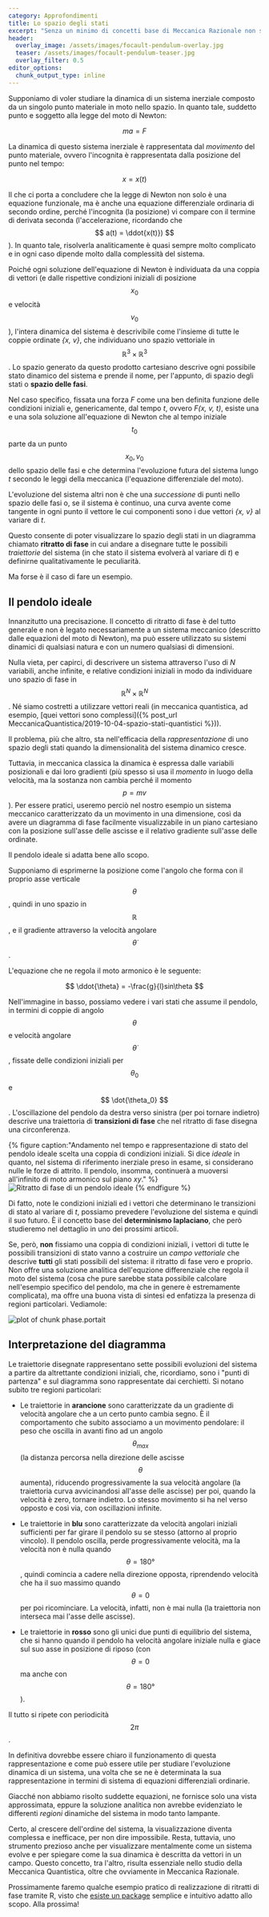 ```yaml
---
category: Approfondimenti
title: Lo spazio degli stati
excerpt: "Senza un minimo di concetti base di Meccanica Razionale non si va molto oltre, nello studio della fisica. La materia è certamente ostica, ma come di consueto cercheremo di limitarci al minimo (teorico) necessario. Cominciando dal principio."
header:
  overlay_image: /assets/images/focault-pendulum-overlay.jpg
  teaser: /assets/images/focault-pendulum-teaser.jpg
  overlay_filter: 0.5
editor_options:
  chunk_output_type: inline
---
```




Supponiamo di voler studiare la dinamica di un sistema inerziale composto da un singolo punto materiale in moto nello spazio. In quanto tale, suddetto punto e soggetto alla legge del moto di Newton:

$$ ma = F $$

La dinamica di questo sistema inerziale è rappresentata dal _movimento_ del punto materiale, ovvero l'incognita è rappresentata dalla posizione del punto nel tempo:

$$ x = x(t) $$

Il che ci porta a concludere che la legge di Newton non solo è una equazione funzionale, ma è anche una equazione differenziale ordinaria di secondo ordine, perché l'incognita (la posizione) vi compare con il termine di derivata seconda (l'accelerazione, ricordando che $$ a(t) = \ddot{x(t)}) $$). In quanto tale, risolverla analiticamente è quasi sempre molto complicato e in ogni caso dipende molto dalla complessità del sistema.

Poiché ogni soluzione dell'equazione di Newton è individuata da una coppia di vettori (e dalle rispettive condizioni iniziali di posizione $$ x_0 $$ e velocità $$ v_0 $$), l'intera dinamica del sistema è descrivibile come l'insieme di tutte le coppie ordinate _{x, v}_, che individuano uno spazio vettoriale in $$ \mathbb{R}^3 \times \mathbb{R}^3 $$. Lo spazio generato da questo prodotto cartesiano descrive ogni possibile stato dinamico del sistema e prende il nome, per l'appunto, di spazio degli stati o __spazio delle fasi__.

Nel caso specifico, fissata una forza _F_ come una ben definita funzione delle condizioni iniziali e, genericamente, dal tempo _t_, ovvero _F(x, v, t)_, esiste una e una sola soluzione all'equazione di Newton che al tempo iniziale $$ t_0 $$ parte da un punto $$ {x_0, v_0} $$ dello spazio delle fasi e che determina l'evoluzione futura del sistema lungo _t_ secondo le leggi della meccanica (l'equazione differenziale del moto).

L'evoluzione del sistema altri non è che una _successione_ di punti nello spazio delle fasi o, se il sistema è continuo, una curva avente come tangente in ogni punto il vettore le cui componenti sono i due vettori _{x, v}_ al variare di _t_.

Questo consente di poter visualizzare lo spazio degli stati in un diagramma chiamato __ritratto di fase__ in cui andare a disegnare tutte le possibili _traiettorie_ del sistema (in che stato il sistema evolverà al variare di _t_) e definirne qualitativamente le peculiarità.

Ma forse è il caso di fare un esempio.

Il pendolo ideale
-----------------

Innanzitutto una precisazione. Il concetto di ritratto di fase è del tutto generale e non è legato necessariamente a un sistema meccanico (descritto dalle equazioni del moto di Newton), ma può essere utilizzato su sistemi dinamici di qualsiasi natura e con un numero qualsiasi di dimensioni.

Nulla vieta, per capirci, di descrivere un sistema attraverso l'uso di _N_ variabili, anche infinite, e relative condizioni iniziali in modo da individuare uno spazio di fase in $$ \mathbb{R}^N \times \mathbb{R}^N $$. Né siamo costretti a utilizzare vettori reali (in meccanica quantistica, ad esempio, [quei vettori sono complessi]({% post_url MeccanicaQuantistica/2019-10-04-spazio-stati-quantistici %})).

Il problema, più che altro, sta nell'efficacia della _rappresentazione_ di uno spazio degli stati quando la dimensionalità del sistema dinamico cresce.

Tuttavia, in meccanica classica la dinamica è espressa dalle variabili posizionali e dai loro gradienti (più spesso si usa il _momento_ in luogo della velocità, ma la sostanza non cambia perché il momento $$ p = mv $$). Per essere pratici, useremo perciò nel nostro esempio un sistema meccanico caratterizzato da un movimento in una dimensione, così da avere un diagramma di fase facilmente visualizzabile in un piano cartesiano con la posizione sull'asse delle ascisse e il relativo gradiente sull'asse delle ordinate.

Il pendolo ideale si adatta bene allo scopo.

Supponiamo di esprimerne la posizione come l'angolo che forma con il proprio asse verticale $$ \theta $$, quindi in uno spazio in $$ \mathbb{R} $$, e il gradiente attraverso la velocità angolare $$ \dot{\theta} $$.

L'equazione che ne regola il moto armonico è le seguente:

$$ \ddot{\theta} = -\frac{g}{l}sin\theta $$

Nell'immagine in basso, possiamo vedere i vari stati che assume il pendolo, in termini di coppie di angolo $$ \theta$$ e velocità angolare $$ \dot{\theta} $$, fissate delle condizioni iniziali per $$ \theta_0 $$ e $$ \dot{\theta_0} $$. L'oscillazione del pendolo da destra verso sinistra (per poi tornare indietro) descrive una traiettoria di __transizioni di fase__ che nel ritratto di fase disegna una circonferenza.

{% figure caption:"Andamento nel tempo e rappresentazione di stato del pendolo ideale scelta una coppia di condizioni iniziali. Si dice _ideale_ in quanto, nel sistema di riferimento inerziale preso in esame, si considerano nulle le forze di attrito. Il pendolo, insomma, continuerà a muoversi all'infinito di moto armonico sul piano _xy_." %}
![Ritratto di fase di un pendolo ideale](https://upload.wikimedia.org/wikipedia/commons/c/cd/Pendulum_phase_portrait_illustration.svg)
{% endfigure %}

Di fatto, note le condizioni iniziali ed i vettori che determinano le transizioni di stato al variare di _t_, possiamo prevedere l'evoluzione del sistema e quindi il suo futuro. È il concetto base del __determinismo laplaciano__, che però studieremo nel dettaglio in uno dei prossimi articoli.

Se, però, __non__ fissiamo una coppia di condizioni iniziali, i vettori di tutte le possibili transizioni di stato vanno a costruire un _campo vettoriale_ che descrive __tutti__ gli stati possibili del sistema: il ritratto di fase vero e proprio. Non offre una soluzione analitica dell'equzione differenziale che regola il moto del sistema (cosa che pure sarebbe stata possibile calcolare nell'esempio specifico del pendolo, ma che in genere è estremamente complicata), ma offre una buona vista di sintesi ed enfatizza la presenza di regioni particolari. Vediamole:

![plot of chunk phase.portait](/assets/figures/phase.portait-1.svg)

Interpretazione del diagramma
-----------------------------

Le traiettorie disegnate rappresentano sette possibili evoluzioni del sistema a partire da altrettante condizioni iniziali, che, ricordiamo, sono i "punti di partenza" e sul diagramma sono rappresentate dai cerchietti. Si notano subito tre regioni particolari:

* Le traiettorie in __arancione__ sono caratterizzate da un gradiente di velocità angolare che a un certo punto cambia segno. È il comportamento che subito associamo a un movimento pendolare: il peso che oscilla in avanti fino ad un angolo $$ \theta_{max} $$ (la distanza percorsa nella direzione delle ascisse $$ \theta $$ aumenta), riducendo progressivamente la sua velocità angolare (la traiettoria curva avvicinandosi all'asse delle ascisse) per poi, quando la velocità è zero, tornare indietro. Lo stesso movimento si ha nel verso opposto e così via, con oscillazioni infinite.

* Le traiettorie in __blu__ sono caratterizzate da velocità angolari iniziali sufficienti per far girare il pendolo su se stesso (attorno al proprio vincolo). Il pendolo oscilla, perde progressivamente velocità, ma la velocità non è nulla quando $$ \theta = 180° $$, quindi comincia a cadere nella direzione opposta, riprendendo velocità che ha il suo massimo quando $$ \theta = 0 $$ per poi ricominciare. La velocità, infatti, non è mai nulla (la traiettoria non interseca mai l'asse delle ascisse).

* Le traiettorie in __rosso__ sono gli unici due punti di equilibrio del sistema, che si hanno quando il pendolo ha velocità angolare iniziale nulla e giace sul suo asse in posizione di riposo (con $$ \theta = 0 $$ ma anche con $$ \theta = 180° $$).

Il tutto si ripete con periodicità $$ 2 \pi $$.

In definitiva dovrebbe essere chiaro il funzionamento di questa rappresentazione e come può essere utile per studiare l'evoluzione dinamica di un sistema, una volta che se ne è determinata la sua rappresentazione in termini di sistema di equazioni differenziali ordinarie.

Giacché non abbiamo risolto suddette equazioni, ne fornisce solo una vista approssimata, eppure la soluzione analitica non avrebbe evidenziato le differenti _regioni_ dinamiche del sistema in modo tanto lampante.

Certo, al crescere dell'ordine del sistema, la visualizzazione diventa complessa e inefficace, per non dire impossibile. Resta, tuttavia, uno strumento prezioso anche per visualizzare mentalmente come un sistema evolve e per spiegare come la sua dinamica è descritta da vettori in un campo. Questo concetto, tra l'altro, risulta essenziale nello studio della Meccanica Quantistica, oltre che ovviamente in Meccanica Razionale.

Prossimamente faremo qualche esempio pratico di realizzazione di ritratti di fase tramite R, visto che [esiste un package](https://cran.r-project.org/web/packages/phaseR/vignettes/my-vignette.html) semplice e intuitivo adatto allo scopo. Alla prossima!
